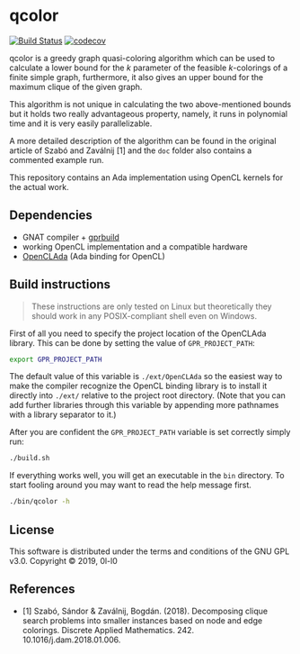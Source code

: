 # qcolor
[![Build Status](https://travis-ci.org/0l-l0/qcolor.svg?branch=master)](https://travis-ci.org/0l-l0/qcolor)
[![codecov](https://codecov.io/gh/0l-l0/qcolor/branch/master/graph/badge.svg)](https://codecov.io/gh/0l-l0/qcolor)

qcolor is a greedy graph quasi-coloring algorithm which can be used to
calculate a lower bound for the _k_ parameter of the feasible _k_-colorings of
a finite simple graph, furthermore, it also gives an upper bound for the
maximum clique of the given graph.

This algorithm is not unique in calculating the two above-mentioned bounds but
it holds two really advantageous property, namely, it runs in polynomial time
and it is very easily parallelizable.

A more detailed description of the algorithm can be found in the original
article of Szabó and Zaválnij [1] and the `doc` folder also contains a
commented example run.

This repository contains an Ada implementation using OpenCL kernels for the
actual work.

## Dependencies
* GNAT compiler + [gprbuild](https://github.com/AdaCore/gprbuild)
* working OpenCL implementation and a compatible hardware
* [OpenCLAda](http://flyx.github.io/OpenCLAda/) (Ada binding for OpenCL)

## Build instructions
> These instructions are only tested on Linux but theoretically they should
> work in any POSIX-compliant shell even on Windows.

First of all you need to specify the project location of the OpenCLAda library.
This can be done by setting the value of `GPR_PROJECT_PATH`:

```sh
export GPR_PROJECT_PATH
```

The default value of this variable is `./ext/OpenCLAda` so the easiest way to
make the compiler recognize the OpenCL binding library is to install it
directly into `./ext/` relative to the project root directory. (Note that you
can add further libraries through this variable by appending more pathnames
with a library separator to it.)

After you are confident the `GPR_PROJECT_PATH` variable is set correctly simply
run:

```sh
./build.sh
```

If everything works well, you will get an executable in the `bin` directory. To
start fooling around you may want to read the help message first.

```sh
./bin/qcolor -h
```

## License
This software is distributed under the terms and conditions of the GNU GPL v3.0. 
Copyright &copy; 2019, 0l-l0

## References
* [1] Szabó, Sándor & Zaválnij, Bogdán. (2018). Decomposing clique search problems
into smaller instances based on node and edge colorings. Discrete Applied
Mathematics. 242. 10.1016/j.dam.2018.01.006.
